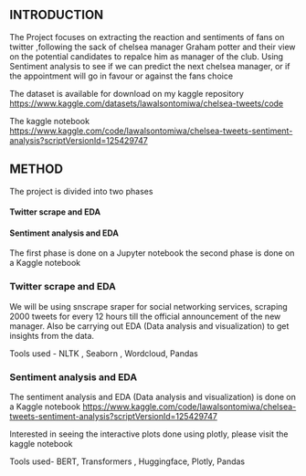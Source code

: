 ## INTRODUCTION

The Project focuses on extracting the reaction and sentiments of fans on twitter ,following the sack of chelsea manager Graham potter and their view on the potential candidates to repalce him as manager of the club.
Using Sentiment analysis to see if we can predict the next chelsea manager, or if the appointment will go in favour or against the fans choice 

The dataset is available for download on my kaggle repository https://www.kaggle.com/datasets/lawalsontomiwa/chelsea-tweets/code

The kaggle notebook  https://www.kaggle.com/code/lawalsontomiwa/chelsea-tweets-sentiment-analysis?scriptVersionId=125429747

## METHOD

The project is divided into two phases 
#### Twitter scrape and EDA

#### Sentiment analysis and EDA
The first phase is done on a Jupyter notebook the second phase is done on a Kaggle notebook

### Twitter scrape and EDA
We will be using snscrape sraper for social networking services, scraping 2000 tweets for every 12 hours till the official announcement of the new manager.
Also be carrying out EDA (Data analysis and visualization) to get insights from the data. 

Tools used - NLTK , Seaborn , Wordcloud, Pandas

### Sentiment analysis and EDA
The sentiment analysis and EDA (Data analysis and visualization) is done on a Kaggle notebook https://www.kaggle.com/code/lawalsontomiwa/chelsea-tweets-sentiment-analysis?scriptVersionId=125429747

Interested in seeing the interactive plots done using plotly, please visit the kaggle notebook

Tools used- BERT, Transformers , Huggingface, Plotly, Pandas



